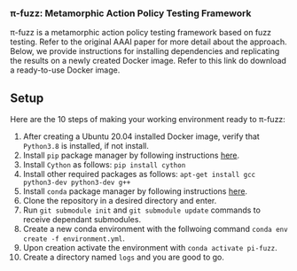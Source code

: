 ### π-fuzz: Metamorphic Action Policy Testing Framework

π-fuzz is a metamorphic action policy testing framework based on fuzz testing. Refer to the original AAAI paper for more detail about the approach. Below, we provide instructions for installing dependencies and replicating the results on a newly created Docker image. Refer to this link do download a ready-to-use Docker image.

## Setup
Here are the 10 steps of making your working environment ready to π-fuzz:

1. After creating a Ubuntu 20.04 installed Docker image, verify that `Python3.8` is installed, if not install.
2. Install `pip` package manager by following instructions [here](https://pip.pypa.io/en/stable/installation/).
3. Install `Cython` as follows: `pip install cython`
4. Install other required packages as follows: `apt-get install gcc python3-dev python3-dev g++`
5. Install `conda` package manager by following instructions [here](https://docs.conda.io/projects/conda/en/latest/user-guide/install/linux.html).
6. Clone the repository in a desired directory and enter. 
7. Run `git submodule init` and `git submodule update` commands to receive dependant submodules.
8. Create a new conda environment with the follwoing command `conda env create -f environment.yml`.
9. Upon creation activate the environment with `conda activate pi-fuzz`.
10. Create a directory named `logs` and you are good to go.

